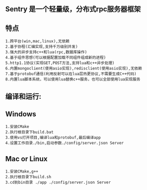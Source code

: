 ## Sentry 是一个轻量级，分布式rpc服务器框架
## 特点
    1.跨平台(win,mac,linux),无依赖
    2.基于协程(汇编实现,支持千万级别并发)
    3.强大的异步支持c++和lua(rpc,数据库操作)
    4.基于组件思想(可以根据配置加载不同组件组成新的进程)
    5.http1.1协议(实现GET,POST方法,支持lua和c++异步处理)
    6.内置mongoclient(使用asio实现),redisclient(使用asio实现),无依赖
    7.基于protobuf通信(利用反射可以在lua层热更协议,不需要生成C++代码)
    8.内置lua脚本系统，可以使用lua替换c++服务，也可以全部使用lua实现服务
##     编译和运行:
## Windows
    1.安装CMake
    2.执行根目录下build.bat
    3.使用vs打开项目,编译lua和protobuf,最后编译app
    4.设置工作目录./bin,启动参数./config/server.json Server
## Mac or Linux
    1.安装CMake,g++
    2.执行根目录下build.sh
    3.cd到bin目录 ./app ./config/server.json Server